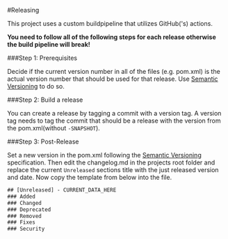 #Releasing

This project uses a custom buildpipeline that utilizes GitHub('s) actions.     

__**You need to follow all of the following steps for each release otherwise the build pipeline will break!**__

###Step 1: Prerequisites

Decide if the current version number in all of the files (e.g. pom.xml) is the actual version number that should be used for that release.
Use [Semantic Versioning](https://semver.org/) to do so.

###Step 2: Build a release

You can create a release by tagging a commit with a version tag. A version tag needs to 
tag the commit that should be a release with the version from the pom.xml(without `-SNAPSHOT`).

###Step 3: Post-Release

Set a new version in the pom.xml following the [Semantic Versioning](https://semver.org/) specification.
Then edit the changelog.md in the projects root folder and replace the current `Unreleased` sections title with the just released version and date.
Now copy the template from below into the file.


```CHANGELOG
## [Unreleased] - CURRENT_DATA_HERE
### Added
### Changed
### Deprecated
### Removed
### Fixes
### Security   
```


